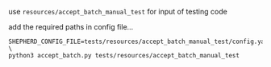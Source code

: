 use `resources/accept_batch_manual_test` for input of testing code

add the required paths in config file...

    SHEPHERD_CONFIG_FILE=tests/resources/accept_batch_manual_test/config.yaml \
    python3 accept_batch.py tests/resources/accept_batch_manual_test
